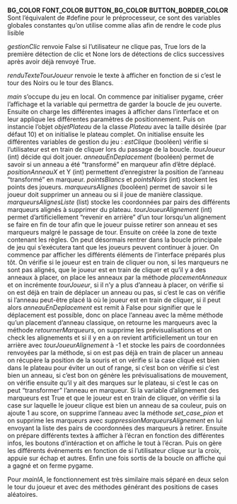 **BG_COLOR**
**FONT_COLOR**
**BUTTON_BG_COLOR**
**BUTTON_BORDER_COLOR**
Sont l’équivalent de #define pour le préprocesseur, ce sont des variables globales constantes qu’on utilise comme alias afin de rendre le code plus lisible

*gestionClic* renvoie False si l’utilisateur ne clique pas, True lors de la première détection de clic et None lors de détections de clics successives après avoir déjà renvoyé True.

*renduTexteTourJoueur* renvoie le texte à afficher en fonction de si c’est le tour des Noirs ou le tour des Blancs.

*main* s’occupe du jeu en local. On commence par initialiser pygame, créer l’affichage et la variable qui permettra de garder la boucle de jeu ouverte. Ensuite on charge les différentes images à afficher dans l’interface et on leur applique les différentes paramètres de positionnement. Puis on instancie l’objet *objetPlateau* de la classe *Plateau* avec la taille désirée (par défaut 10) et on initialise le plateau complet. On initialise ensuite les différentes variables de gestion du jeu :
*estClique* (booléen) vérifie si l’utilisateur est en train de cliquer lors du passage de la boucle.
*tourJoueur* (int) décide qui doit jouer.
*anneauEnDeplacement* (booléen) permet de savoir si un anneau a été “transformé” en marqueur afin d’être déplacé.
*positionAnneauX* et Y (int) permettent d’enregistrer la position de l’anneau “transformé” en marqueur.
*pointsBlancs* et *pointsNoirs* (int) stockent les points des joueurs.
*marqueursAlignes* (booléen) permet de savoir si le joueur doit supprimer un anneau ou si il joue de manière classique.
*marqueursAlignesListe* (list) stocke les coordonnées par pairs des différents marqueurs alignés à supprimer du plateau.
*tourJoueurAlignement* (int) permet d’artificiellement “revenir en arrière” d’un tour lorsqu’un alignement se faire en fin de tour afin que le joueur puisse retirer son anneau et ses marqueurs malgré le passage de tour.
Ensuite on créée la zone de texte contenant les règles. On peut désormais rentrer dans la boucle principale de jeu qui s’exécutera tant que les joueurs peuvent continuer à jouer.
On commence par afficher les différents éléments de l’interface préparés plus tôt.
On vérifie si le joueur est en train de cliquer ou non, si les marqueurs ne sont pas alignés, que le joueur est en train de cliquer et qu’il y a des anneaux à placer, on place les anneaux par la méthode *placementAnneaux* et on incrémente *tourJoueur*, si il n’y a plus d’anneau à placer, on vérifie si on est déjà en train de déplacer un anneau ou pas, si c’est le cas on vérifie si l’anneau peut-être placé là où le joueur est en train de cliquer, si il peut alors *anneauEnDeplacement* est remit à False pour signifier que le déplacement est possible, donc on place l’anneau avec la même méthode qu’un placement d’anneau classique, on retourne les marqueurs avec la méthode *retournerMarqueurs*, on supprime les prévisualisations et on check les alignements et si il y en a on revient artificiellement un tour en arrière avec *tourJoueurAlignement* à -1 et stocke les pairs de coordonnées renvoyées par la méthode, si on est pas déjà en train de placer un anneau on récupère la position de la souris et on vérifie si la case cliqué est bien dans le plateau pour éviter un out of range, si c’est bon on vérifie si c’est bien un anneau, si c’est bon on génère les prévisualisations de mouvement, on vérifie ensuite qu’il y ait des marques sur le plateau, si c’est le cas on peut “transformer” l’anneau en marqueur.
Si la variable d’alignement des marqueurs est True et que le joueur est en train de cliquer,
on vérifie si la case sur laquelle le joueur clique est bien un anneau de sa couleur, puis on ajoute 1 au score, on supprime l’anneau avec la méthode *set_case_pion* et on supprime les marqueurs avec *suppressionMarqueursAlignement* en lui envoyant la liste des pairs de coordonnées des marqueurs à retirer. 
Ensuite on prépare différents textes à afficher à l’écran en fonction des différentes infos, les boutons d’intéraction et on affiche le tout à l’écran. Puis on gère les différents événements en fonction de si l’utilisateur clique sur la croix, appuie sur échap et autres.
Enfin une fois sortis de la boucle on affiche qui a gagné et on ferme pygame.

Pour *mainIA*, le fonctionnement est très similaire mais séparé en deux selon le tour du joueur et avec des méthodes générant des positions de cases aléatoires.